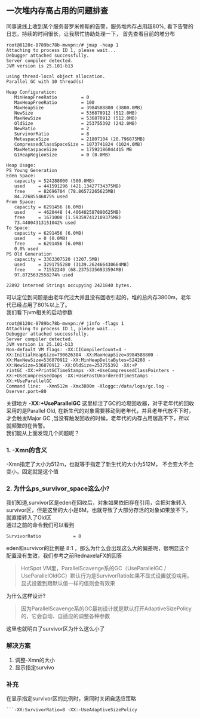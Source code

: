 ## 一次堆内存高占用的问题排查
同事说线上收到某个服务普罗米修斯的告警，服务堆内存占用超80%, 看下告警的日志，持续的时间很长，让我帮忙协助处理一下， 首先查看目前的堆分布
```code
root@8120c-8789bc78b-mwvpn:/# jmap -heap 1
Attaching to process ID 1, please wait...
Debugger attached successfully.
Server compiler detected.
JVM version is 25.101-b13

using thread-local object allocation.
Parallel GC with 10 thread(s)

Heap Configuration:
   MinHeapFreeRatio         = 0
   MaxHeapFreeRatio         = 100
   MaxHeapSize              = 3984588800 (3800.0MB)
   NewSize                  = 536870912 (512.0MB)
   MaxNewSize               = 536870912 (512.0MB)
   OldSize                  = 253755392 (242.0MB)
   NewRatio                 = 2
   SurvivorRatio            = 8
   MetaspaceSize            = 21807104 (20.796875MB)
   CompressedClassSpaceSize = 1073741824 (1024.0MB)
   MaxMetaspaceSize         = 17592186044415 MB
   G1HeapRegionSize         = 0 (0.0MB)

Heap Usage:
PS Young Generation
Eden Space:
   capacity = 524288000 (500.0MB)
   used     = 441591296 (421.13427734375MB)
   free     = 82696704 (78.86572265625MB)
   84.22685546875% used
From Space:
   capacity = 6291456 (6.0MB)
   used     = 4620448 (4.406402587890625MB)
   free     = 1671008 (1.593597412109375MB)
   73.44004313151042% used
To Space:
   capacity = 6291456 (6.0MB)
   used     = 0 (0.0MB)
   free     = 6291456 (6.0MB)
   0.0% used
PS Old Generation
   capacity = 3363307520 (3207.5MB)
   used     = 3291755280 (3139.262466430664MB)
   free     = 71552240 (68.23753356933594MB)
   97.8725632558274% used

22892 interned Strings occupying 2421840 bytes.
```
可以定位到问题是由老年代过大并且没有回收引起的，堆的总内存3800m，老年代已经占用了80%以上了。  
我们看下jvm相关的启动参数
```code
root@8120c-8789bc78b-mwvpn:/# jinfo -flags 1
Attaching to process ID 1, please wait...
Debugger attached successfully.
Server compiler detected.
JVM version is 25.101-b13
Non-default VM flags: -XX:CICompilerCount=4 -XX:InitialHeapSize=790626304 -XX:MaxHeapSize=3984588800 -XX:MaxNewSize=536870912 -XX:MinHeapDeltaBytes=524288 -XX:NewSize=536870912 -XX:OldSize=253755392 -XX:+P
rintGC -XX:+PrintGCTimeStamps -XX:+UseCompressedClassPointers -XX:+UseCompressedOops -XX:+UseFastUnorderedTimeStamps -XX:+UseParallelGC
Command line:  -Xmn512m -Xmx3800m -Xloggc:/data/logs/gc.log -Dserver.port=80
```
关键地方 **-XX:+UseParallelGC** 这里标注了GC的垃圾回收器，对于老年代的回收采用的是Parallel Old, 在新生代的对象需要移动到老年代，并且老年代放不下时，才会触发Major GC ,当没有触发回收的时候，老年代的内存占用居高不下，所以就频繁的在告警。  
我们能从上面发现几个问题呢？
### 1. -Xmn的含义
-Xmn指定了大小为512m，也就等于指定了新生代的大小为512M， 不会变大不会变小，固定就是这个值
### 2. 为什么ps_survivor_space这么小?  
我们知道,survivor区是eden在回收后，对象如果依旧存在引用，会把对象转入survivor区，但是这里的大小是6M，也就导致了大部分存活的对象如果放不下，就直接转入了Old区  
通过之前的命令我们可以看到
```code
SurvivorRatio            = 8
```
eden和survivor的比例是 8:1 ，那么为什么会出现这么大的偏差呢，很明显这个配置没有生效，我们参考之前RednaxelaFX的回答
> HotSpot VM里，ParallelScavenge系的GC（UseParallelGC / UseParallelOldGC）默认行为是SurvivorRatio如果不显式设置就没啥用。显式设置到跟默认值一样的值则会有效果  

为什么这样设计?
> 因为ParallelScavenge系的GC最初设计就是默认打开AdaptiveSizePolicy的，它会自动、自适应的调整各种参数

这里也就明白了survivor区为什么这么小了
### 解决方案
1. 调整-Xmn的大小
2. 显示指定survivo
### 补充
在显示指定survivor区的比例时，需同时关闭自适应策略
```code
```-XX:SurvivorRatio=8 -XX:-UseAdaptiveSizePolicy
```
